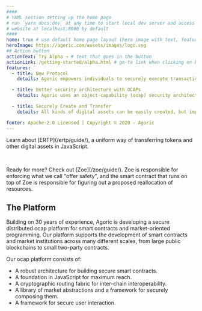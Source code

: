 ```yaml
---
####
# YAML section setting up the home page
# run `yarn docs:dev` at any time to start local dev server and access
# website at localhost:8080 by default
####
home: true # use default home page layout (hero image with text, features section)
heroImage: https://agoric.com/assets/images/logo.svg
## Action button
actionText: Try Alpha → # text that goes in the button
actionLink: /getting-started/alpha.html # go-to link when clicking on button
features:
  - title: New Protocol
    details: Agoric empowers individuals to securely execute transactions, establish new markets, and craft novel patterns of exchange — without centralized control.

  - title: Better security architecture with OCAPs
    details: Agoric uses an object-capability (ocap) security architecture, in which access to a programming object itself is the authority to use the object.

  - title: Securely Create and Transfer
    details: All kinds of digital assets can be easily created, but importantly, they can be transferred in exactly the same ways, with exactly the same security properties.

footer: Apache-2.0 Licensed | Copyright © 2020 - Agoric
---
```


<div class="flex flex--column flex--center">
  <p>
    Learn about [ERTP](/ertp/guide/), a uniform way of transferring tokens and other digital assets in JavaScript.
  </p>
  <Button-Action-Link
    text="Get Started with ERTP"
    link="/ertp/guide/"
  />
</div>
<br>
<div class="flex flex--column flex--center">
  <p>Ready for more? Check out [Zoe](/zoe/guide/). Zoe is responsible for enforcing what we call "offer safety", and the smart contract that runs on top of Zoe is responsible for figuring out a proposed reallocation of resources.
  </p>
  <Button-Action-Link
    text="Build on Zoe"
    link="/zoe/guide/"
  />
</div>

## The Platform
Building on 30 years of experience, Agoric is developing a secure distributed ocap platform for smart contracts and market-oriented programming. Our platform supports the development of smart contracts and market institutions across many different scales, from large public blockchains to small two-party contracts.

Our ocap platform consists of:

- A robust architecture for building secure smart contracts.
- A foundation in JavaScript for maximum reach.
- A cryptographic routing fabric for inter-chain interoperability.
- A library of market abstractions and a framework for securely composing them.
- A framework for secure user interaction.
